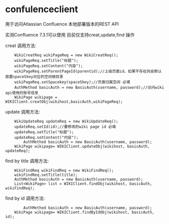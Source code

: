 # confulenceclient

用于访问Atlassian Confluence 本地部署版本的REST API

实测Confluence 7.3.1可以使用
目前仅支持creat,update,find 操作

creat 调用方法:

   		WikiCreatReq wikiPageReq = new WikiCreatReq();
		wikiPageReq.setTitle("标题");
		wikiPageReq.setContent("内容");
		wikiPageReq.setParentPageId(parentid);//上级页面id，如果不存在则会默认放置spaceSkey对应的空间根目录
		wikiPageReq.setSpacekey(spaceSkey);//页面归属空间 必填
		AuthMethod basicAuth = new BasicAuth(username, password);//访问wiki api使用的账号信息
		WikiPage wikipage = WIKIClient.creatObj(wikihost,basicAuth,wikiPageReq);
    
update 调用方法:
    
		WikiUpdateReq updateReq = new WikiUpdateReq();
		updateReq.setId(id);//要修改的wiki page id 必填
		updateReq.setTitle("标题");
		updateReq.setContent("内容");
    		AuthMethod basicAuth = new BasicAuth(username, password);
		WikiPage wikipage= WIKIClient.updateObj(wikihost, basicAuth, updateReq);
    
find by title 调用方法:
    
		WikiFindReq wikiFindReq = new WikiFindReq();
		wikiFindReq.setTitle(title);  
		AuthMethod basicAuth = new BasicAuth(username, password);
		List<WikiPage> list = WIKIClient.findObj(wikihost, basicAuth, wikiFindReq);
    
find by id 调用方法:

    		AuthMethod basicAuth = new BasicAuth(username, password);
		WikiPage wikipage= WIKIClient.findByIdObj(wikihost, basicAuth, id);
